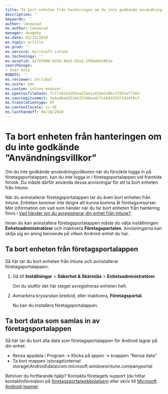 ```yaml
---
title: Ta bort enheten från hanteringen om du inte godkände användningsvillkoren | Microsoft Docs
description: ''
keywords: ''
author: lenewsad
ms.author: lanewsad
manager: dougeby
ms.date: 03/23/2018
ms.topic: article
ms.prod: ''
ms.service: microsoft-intune
ms.technology: ''
ms.assetid: 4278f000-0258-4de5-93a1-195b48e5061e
searchScope:
- User help
ROBOTS: ''
ms.reviewer: chrisbal
ms.suite: ems
ms.custom: intune-enduser
ms.openlocfilehash: fcf71015d292ea22be1c818e526bc723b1af7165
ms.sourcegitcommit: 5eba4bad151be32346aedc7cbb0333d71934f8cf
ms.translationtype: HT
ms.contentlocale: sv-SE
ms.lasthandoff: 04/16/2018
---
```

# <a name="remove-your-device-from-management-if-you-declined-terms-of-use"></a>Ta bort enheten från hanteringen om du inte godkände ”Användningsvillkor”

Om du inte godkände användningsvillkoren när du försökte logga in på företagsportalappen, kan du inte logga in i företagsportalappen vid framtida försök. Du måste därför använda dessa anvisningar för att ta bort enheten från Intune.

När du avinstallerar företagsportalappen tar du även bort enheten från Intune. Enheten kommer inte längre att kunna komma åt företagsresurser. Mer information om vad som händer när du tar bort enheten från hantering finns i [Vad händer om du avregistrerar din enhet från Intune?](what-happens-if-you-unenroll-your-device-from-intune-android.md).

Innan du kan avinstallera företagsportalappen måste du välja inställningen **Enhetsadministratörer** och inaktivera **Företagsportalen**. Anvisningarna kan skilja sig en aning beroende på vilken Android-enhet du har.

## <a name="removing-the-device-from-the-company-portal-app"></a>Ta bort enheten från företagsportalappen

Så här tar du bort enheten från Intune och avinstallerar företagsportalappen:

1.  Gå till **Inställningar** &gt; **Säkerhet &amp; Skärmlås** &gt; **Enhetsadministratörer**.

    Om du slutför det här steget avregistreras enheten helt.

2.  Avmarkera kryssrutan bredvid, eller inaktivera, **Företagsportal**.

    Nu kan du installera företagsportalappen.

## <a name="removing-data-collected-by-the-company-portal-app"></a>Ta bort data som samlas in av företagsportalappen

Så här tar du bort alla data som företagsportalappen för Android lagrar på din enhet:

  - Rensa appdata i Program -> Klicka på appen -> knappen ”Rensa data”
  - Ta bort mappen \storage\internal storage\Android\data\com.microsoft.windowsintune.companyportal


Behöver du fortfarande hjälp? Kontakta företagets support (du hittar kontaktinformation på [företagsportalwebbplatsen](https://portal.manage.microsoft.com#HelpDeskDialog)) eller skriv till <a href="mailto:wintunedroidfbk@microsoft.com?subject=I'm having unenrolling my Android device&body=Describe the issue you're experiencing here.">Microsoft Android-teamet</a>.
